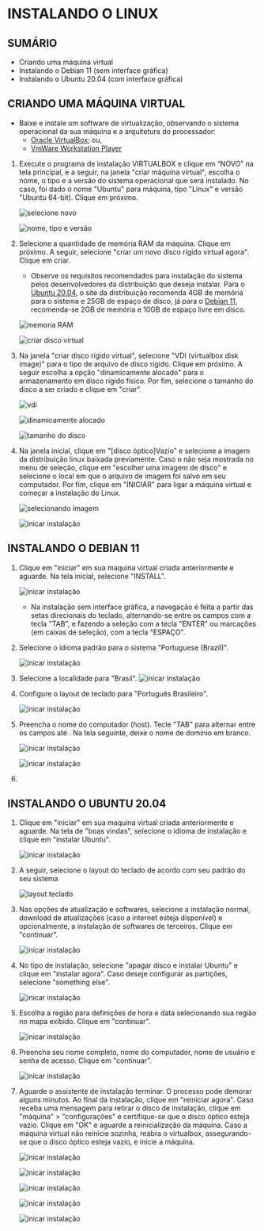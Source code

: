 # INSTALANDO O LINUX

## SUMÁRIO
* Criando uma máquina virtual
* Instalando o Debian 11 (sem interface gráfica)
* Instalando o Ubuntu 20.04 (com interface gráfica)

## CRIANDO UMA MÁQUINA VIRTUAL
* Baixe e instale um software de virtualização, observando o sistema operacional da sua máquina e a arquitetura do processador:
    * [Oracle VirtualBox](https://www.virtualbox.org/wiki/Downloads); ou,
    * [VmWare Workstation Player](https://www.vmware.com/products/workstation-player.html)

1. Execute o programa de instalação VIRTUALBOX e clique em “NOVO” na tela principal, e a seguir, na janela "criar máquina virtual", escolha o nome, o tipo e a versão do sistema operacional que será instalado. No caso, foi dado o nome "Ubuntu" para máquina, tipo "Linux" e versão "Ubuntu 64-bit). Clique em próximo.

    ![selecione novo](imagens/00.png)

    ![nome, tipo e versão](imagens/01.png)

1. Selecione a quantidade de memória RAM da máquina. Clique em próximo. A seguir, selecione "criar um novo disco rígido virtual agora". Clique em criar. 
    * Observe os requisitos recomendados para instalação do sistema pelos desenvolvedores da distribuição que deseja instalar. Para o [Ubuntu 20.04](https://ubuntu.com/download/desktop), o site da distribuição recomenda 4GB de memória para o sistema e 25GB de espaço de disco, já para o [Debian 11](https://www.debian.org/download), recomenda-se 2GB de memória e 10GB de espaço livre em disco.

    ![memoria RAM](imagens/02.png)

    ![criar disco virtual](imagens/03.png)

1. Na janela "criar disco rígido virtual", selecione "VDI (virtualbox disk image)" para o tipo de arquivo de disco rígido. Clique em próximo. A seguir escolha a opção "dinamicamente alocado" para o armazenamento em disco rígido físico. Por fim, selecione o tamanho do disco a ser criado e clique em "criar".

    ![vdi](imagens/04.png)

    ![dinamicamente alocado](imagens/05.png)

    ![tamanho do disco](imagens/06.png)

1. Na janela inicial, clique em "[disco óptico]Vazio" e selecione a imagem da distribuição linux baixada previamente. Caso o não seja mostrada no menu de seleção, clique em "escolher uma imagem de disco" e selecione o local em que o arquivo de imagem foi salvo em seu computador. Por fim, clique em "INICIAR" para ligar a máquina virtual e começar a instalação do Linux.

    ![selecionando imagem](imagens/07.png)

    ![inicar instalação](imagens/08.png)


## INSTALANDO O DEBIAN 11

1. Clique em "iniciar" em sua maquina virtual criada anteriormente e aguarde. Na tela inicial, selecione "INSTALL".

    ![inicar instalação](imagens/200.png)

    * Na instalação sem interface gráfica, a navegação é feita a partir das setas direcionais do teclado, alternando-se entre os campos com a tecla "TAB", e fazendo a seleção com a tecla "ENTER" ou marcações (em caixas de seleção), com a tecla "ESPAÇO".

1. Selecione o idioma padrão para o sistema "Portuguese (Brazil)".

    ![inicar instalação](imagens/201.png)

1. Selecione a localidade para "Brasil".
    ![inicar instalação](imagens/202.png)

1. Configure o layout de teclado para "Português Brasileiro".

    ![inicar instalação](imagens/203.png)

1. Preencha o nome do computador (host). Tecle "TAB" para alternar entre os campos até <continuar>. Na tela seguinte, deixe o nome de domínio em branco.

    ![inicar instalação](imagens/204.png)

    ![inicar instalação](imagens/205.png)

1. 


## INSTALANDO O UBUNTU 20.04

1. Clique em "iniciar" em sua maquina virtual criada anteriormente e aguarde. Na tela de "boas vindas", selecione o idioma de instalação e clique em "instalar Ubuntu".

    ![inicar instalação](imagens/10.png)

1. A seguir, selecione o layout do teclado de acordo com seu padrão do seu sistema

    ![layout teclado](imagens/11.png)

1. Nas opções de atualização e softwares, selecione a instalação normal, download de atualizações (caso a internet esteja disponível) e opcionalmente, a instalação de softwares de terceiros. Clique em "continuar".

    ![inicar instalação](imagens/12.png)

1. No tipo de instalação, selecione "apagar disco e instalar Ubuntu" e clique em "instalar agora". Caso deseje configurar as partições, selecione "something else".

    ![inicar instalação](imagens/13.png)

1. Escolha a região para definições de hora e data selecionando sua região no mapa exibido. Clique em "continuar".

    ![inicar instalação](imagens/14.png)

1. Preencha seu nome completo, nome do computador, nome de usuário e senha de acesso. Clique em "continuar".

    ![inicar instalação](imagens/15.png)

1. Aguarde o assistente de instalação terminar. O processo pode demorar alguns minutos. Ao final da instalação, clique em "reiniciar agora". Caso receba uma mensagem para retirar o disco de instalação, clique em "máquina" > "configurações" e certifique-se que o disco óptico esteja vazio. Clique em "OK" e aguarde a reinicialização da máquina. Caso a máquina virtual não reinicie sozinha, reabra o virtualbox, assegurando-se que o disco óptico esteja vazio, e inicie a máquina.

    ![inicar instalação](imagens/16.png)

    ![inicar instalação](imagens/17.png)

    ![inicar instalação](imagens/18.png)

    ![inicar instalação](imagens/19.png)

    ![inicar instalação](imagens/19b.png)
